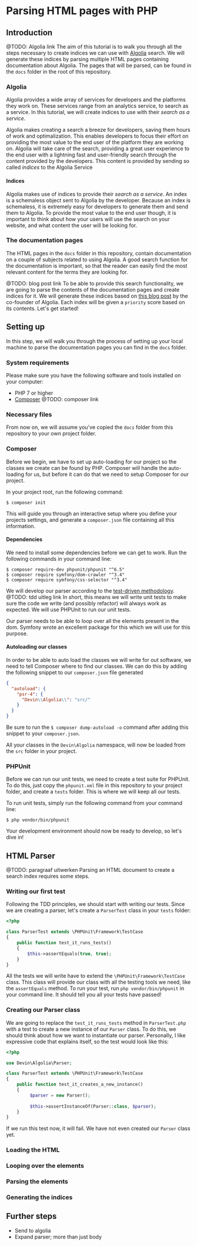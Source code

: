 # Parsing HTML pages with PHP 

## Introduction
@TODO: Algolia link
The aim of this tutorial is to walk you through all the steps necessary to create indices we can use with [Algolia]() search.
We will generate these indices by parsing multiple HTML pages containing documentation about Algolia. 
The pages that will be parsed, can be found in the `docs` folder in the root of this repository.

### Algolia
Algolia provides a wide array of services for developers and the platforms they work on. 
These services range from an analytics service, to search as a service.
In this tutorial, we will create indices to use with their _search as a service_.

Algolia makes creating a search a breeze for developers, saving them hours of work and optimalization.
This enables developers to focus their effort on providing the most value to the end user of the platform they are working on.
Algolia will take care of the search, providing a great user experience to the end user with a lightning fast and user-friendly search through the content provided by the developers. 
This content is provided by sending so called _indices_ to the Algolia Service

#### Indices
Algolia makes use of indices to provide their _search as a service_.
An index is a schemaless object sent to Algolia by the developer.
Because an index is schemaless, it is extremely easy for developers to generate them and send them to Algolia.
To provide the most value to the end user though, it is important to think about how your users will use the search on your website, and what content the user will be looking for. 

### The documentation pages
The HTML pages in the `docs` folder in this repository, contain documentation on a couple of subjects related to using Algolia.
A good search function for the documentation is important, so that the reader can easily find the most relevant content for the terms they are looking for.

@TODO: blog post link
To be able to provide this search functionality, we are going to parse the contents of the documentation pages and create indices for it.
We will generate these indices based on [this blog post]() by the co-founder of Algolia. 
Each index will be given a `priority` score based on its contents. Let's get started!



## Setting up
In this step, we will walk you through the process of setting up your local machine to parse the documentation pages you can find in the `docs` folder. 

### System requirements
Please make sure you have the following software and tools installed on your computer:
- PHP 7 or higher
- [Composer]() @TODO: composer link

### Necessary files
From now on, we will assume you've copied the `docs` folder from this repository to your own project folder.

### Composer
Before we begin, we have to set up auto-loading for our project so the classes we create can be found by PHP.
Composer will handle the auto-loading for us, but before it can do that we need to setup Composer for our project.

In your project root, run the following command:
```shell
$ composer init
```

This will guide you through an interactive setup where you define your projects settings,
and generate a `composer.json` file containing all this information.

#### Dependencies

We need to install some dependencies before we can get to work. 
Run the following commands in your command line:
```shell
$ composer require-dev phpunit/phpunit "^6.5"
$ composer require symfony/dom-crawler "^3.4"
$ composer require symfony/css-selector "^3.4"
```

We will develop our parser according to the [test-driven methodology](). @TODO: tdd uitleg link 
In short, this means we will write unit tests to make sure the code we write (and possibly refactor) will always work as expected.
We will use PHPUnit to run our unit tests.

Our parser needs to be able to loop over all the elements present in the dom.
Symfony wrote an excellent package for this which we will use for this purpose.

#### Autoloading our classes
In order to be able to auto load the classes we will write for out software, 
we need to tell Composer where to find our classes. 
We can do this by adding the following snippet to our `composer.json` file generated

```json
{
  "autoload": {
    "psr-4": {
      "Devin\\Algolia\\": "src/"
    }
  }
}
```

Be sure to run the `$ composer dump-autoload -o` command after adding this snippet to your `composer.json`.

All your classes in the `Devin\Algolia` namespace, will now be loaded from the `src` folder in your project.

### PHPUnit
Before we can run our unit tests, we need to create a test suite for PHPUnit.
To do this, just copy the `phpunit.xml` file in this repository to your project folder, and create a `tests` folder.
This is where we will keep all our tests.

To run unit tests, simply run the following command from your command line:
```shell
$ php vendor/bin/phpunit
```


Your development environment should now be ready to develop, so let's dive in!


## HTML Parser
@TODO: paragraaf uitwerken 
Parsing an HTML document to create a search index requires some steps.

### Writing our first test
Following the TDD principles, we should start with writing our tests.
Since we are creating a parser, let's create a `ParserTest` class in your `tests` folder:

```php
<?php

class ParserTest extends \PHPUnit\Framework\TestCase
{
    public function test_it_runs_tests()
    {
        $this->assertEquals(true, true);
    }
}
```

All the tests we will write have to extend the `\PHPUnit\Framework\TestCase` class.
This class will provide our class with all the testing tools we need, like the `assertEquals` method.
To run your test, run `php vendor/bin/phpunit` in your command line.
It should tell you all your tests have passed!

### Creating our Parser class
We are going to replace the `test_it_runs_tests` method in `ParserTest.php` with a test to create a new instance of our `Parser` class.
To do this, we should think about how we want to instantiate our parser. 
Personally, I like expressive code that explains itself, so the test would look like this:

```php
<?php

use Devin\Algolia\Parser;

class ParserTest extends \PHPUnit\Framework\TestCase
{
    public function test_it_creates_a_new_instance()
    {
         $parser = new Parser();
        
         $this->assertInstanceOf(Parser::class, $parser);
    }
}
```
If we run this test now, it will fail. We have not even created our `Parser` class yet.


### Loading the HTML

### Looping over the elements

### Parsing the elements

### Generating the indices


## Further steps
- Send to algolia
- Expand parser; more than just body